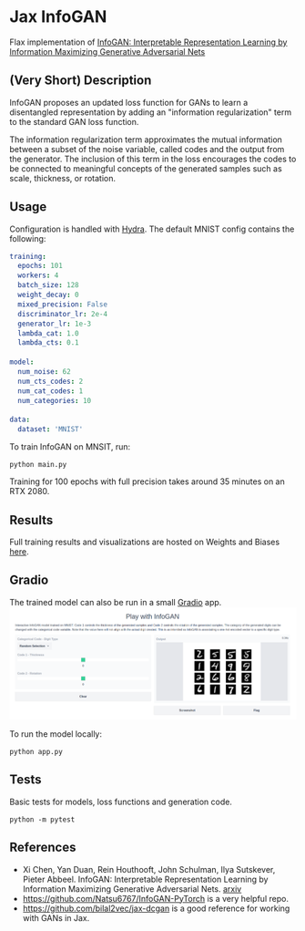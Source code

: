# Jax InfoGAN
Flax implementation of [InfoGAN: Interpretable Representation Learning by Information Maximizing Generative Adversarial Nets](https://arxiv.org/abs/1606.03657)

## (Very Short) Description

InfoGAN proposes an updated loss function for GANs to learn a disentangled representation by adding an "information regularization" term to the standard GAN loss function. 

The information regularization term approximates the mutual information between a subset of the noise variable, called codes and the output from the generator. The inclusion of this term in the loss encourages the codes to be connected to meaningful concepts of the generated samples such as scale, thickness, or rotation. 

## Usage
Configuration is handled with [Hydra](https://hydra.cc/). The default MNIST config contains the following:

```yaml
training:
  epochs: 101
  workers: 4
  batch_size: 128
  weight_decay: 0
  mixed_precision: False 
  discriminator_lr: 2e-4
  generator_lr: 1e-3
  lambda_cat: 1.0
  lambda_cts: 0.1

model:
  num_noise: 62
  num_cts_codes: 2
  num_cat_codes: 1
  num_categories: 10

data:
  dataset: 'MNIST'
```
To train InfoGAN on MNSIT, run:
```
python main.py
```
Training for 100 epochs with full precision takes around 35 minutes on an RTX 2080. 

## Results

Full training results and visualizations are hosted on Weights and Biases [here](https://wandb.ai/bfattori/InfoGAN).

## Gradio
The trained model can also be run in a small [Gradio](https://gradio.app/) app. 
![image](images/app.png "App Image")

To run the model locally:
```
python app.py
```

## Tests
Basic tests for models, loss functions and generation code.
```
python -m pytest
```
   
## References
- Xi Chen, Yan Duan, Rein Houthooft, John Schulman, Ilya Sutskever, Pieter Abbeel. InfoGAN: Interpretable Representation Learning by Information Maximizing Generative Adversarial Nets. [arxiv](https://arxiv.org/abs/1606.03657)
- https://github.com/Natsu6767/InfoGAN-PyTorch is a very helpful repo.
- https://github.com/bilal2vec/jax-dcgan is a good reference for working with GANs in Jax. 
